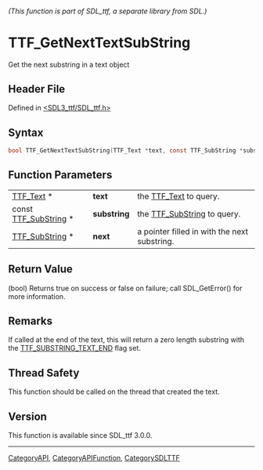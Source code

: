 ###### (This function is part of SDL_ttf, a separate library from SDL.)
# TTF_GetNextTextSubString

Get the next substring in a text object

## Header File

Defined in [<SDL3_ttf/SDL_ttf.h>](https://github.com/libsdl-org/SDL_ttf/blob/main/include/SDL3_ttf/SDL_ttf.h)

## Syntax

```c
bool TTF_GetNextTextSubString(TTF_Text *text, const TTF_SubString *substring, TTF_SubString *next);
```

## Function Parameters

|                                        |               |                                              |
| -------------------------------------- | ------------- | -------------------------------------------- |
| [TTF_Text](TTF_Text) *                 | **text**      | the [TTF_Text](TTF_Text) to query.           |
| const [TTF_SubString](TTF_SubString) * | **substring** | the [TTF_SubString](TTF_SubString) to query. |
| [TTF_SubString](TTF_SubString) *       | **next**      | a pointer filled in with the next substring. |

## Return Value

(bool) Returns true on success or false on failure; call SDL_GetError() for
more information.

## Remarks

If called at the end of the text, this will return a zero length substring
with the [TTF_SUBSTRING_TEXT_END](TTF_SUBSTRING_TEXT_END) flag set.

## Thread Safety

This function should be called on the thread that created the text.

## Version

This function is available since SDL_ttf 3.0.0.

----
[CategoryAPI](CategoryAPI), [CategoryAPIFunction](CategoryAPIFunction), [CategorySDLTTF](CategorySDLTTF)

